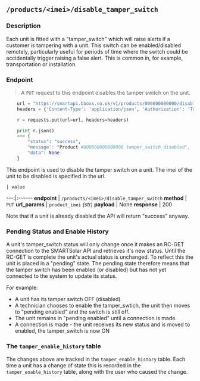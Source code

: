 ## `/products/<imei>/disable_tamper_switch`
### Description
Each unit is fitted with a "tamper_switch" which will raise alerts if a customer is tampering with a unit. 
This switch can be enabled/disabled remotely, particularly useful for periods of time where the switch could be accidentally trigger raising a false alert. This is common in, for example, transportation or installation. 

### Endpoint
> A `PUT` request to this endpoint disables the tamper switch on the unit.

```python
    url = "https://smartapi.bboxx.co.uk/v1/products/000000000000/disable_tamper_switch"
    headers = {'Content-Type': 'application/json', 'Authorization': 'Token token=' + A_VALID_TOKEN}

    r = requests.put(url=url, headers=headers)

    print r.json()
    >>> {
        "status": "success", 
        "message': "Product #000000000000000 tamper_switch_disabled", 
        "data": None
    }
```

This endpoint is used to disable the tamper switch on a unit. The imei of the unit to be disabled is specified in the url.

    | value 
---:|:------
__endpoint__ | `/products/<imei>/disable_tamper_switch`
__method__ | `PUT`
__url_params__ | `product_imei` _(str)_
__payload__ | None
__response__ | 200

Note that if a unit is already disabled the API will return "success" anyway. 

### Pending Status and Enable History

A unit's tamper_switch status will only change once it makes an RC-GET connection to the SMARTSolar API and retrieves it's new status. Until the RC-GET is complete the unit's actual status is unchanged. To reflect this the unit is placed in a "pending" state. The pending state therefore means that the tamper switch has been enabled (or disabled) but has not yet connected to the system to update its status.

For example:

* A unit has its tamper switch OFF (disabled). 
* A technician chooses to enable the tamper_swtich, the unit then moves to "pending enabled" and the switch is still off. 
* The unit remains in "pending enabled" until a connection is made.
* A connection is made - the unit receives its new status and is moved to enabled, the tamper_switch is now ON

### The `tamper_enable_history` table

The changes above are tracked in the `tamper_enable_history` table. Each time a unit has a change of state this is recorded in the 
`tamper_enable_history` table, along with the user who caused the change. 